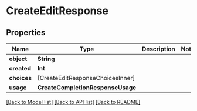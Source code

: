 # CreateEditResponse

## Properties
Name | Type | Description | Notes
------------ | ------------- | ------------- | -------------
**object** | **String** |  | 
**created** | **Int** |  | 
**choices** | [CreateEditResponseChoicesInner] |  | 
**usage** | [**CreateCompletionResponseUsage**](CreateCompletionResponseUsage.md) |  | 

[[Back to Model list]](../README.md#documentation-for-models) [[Back to API list]](../README.md#documentation-for-api-endpoints) [[Back to README]](../README.md)



